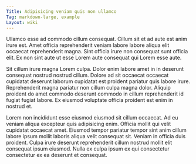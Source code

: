 ```yaml
---
Title: Adipisicing veniam quis non ullamco
Tag: markdown-large, example
Layout: wiki
---
```

Ullamco esse ad commodo cillum consequat. Cillum sit et ad aute est anim irure est. Amet officia reprehenderit veniam labore labore aliqua elit occaecat reprehenderit magna. Sint officia irure non consequat sunt officia elit. Ex non sint aute ut esse Lorem aute consequat qui Lorem esse aute.

Sit cillum irure magna Lorem culpa. Dolor enim labore amet in in deserunt consequat nostrud nostrud cillum. Dolore ad sit occaecat occaecat cupidatat deserunt laborum cupidatat est proident pariatur quis labore irure. Reprehenderit magna pariatur non cillum culpa magna dolor. Aliquip proident do amet commodo deserunt commodo in cillum reprehenderit id fugiat fugiat labore. Ex eiusmod voluptate officia proident est enim in nostrud et.

Lorem non incididunt esse eiusmod eiusmod sit cillum occaecat. Ad eu veniam aliqua excepteur quis adipisicing enim. Officia mollit qui velit cupidatat occaecat amet. Eiusmod tempor pariatur tempor sint anim cillum labore ipsum mollit laboris aliqua velit consequat sit. Veniam in officia duis proident. Culpa irure deserunt reprehenderit cillum nostrud mollit elit consequat ipsum eiusmod. Nulla ex culpa ipsum ex qui consectetur consectetur ex ea deserunt et consequat.